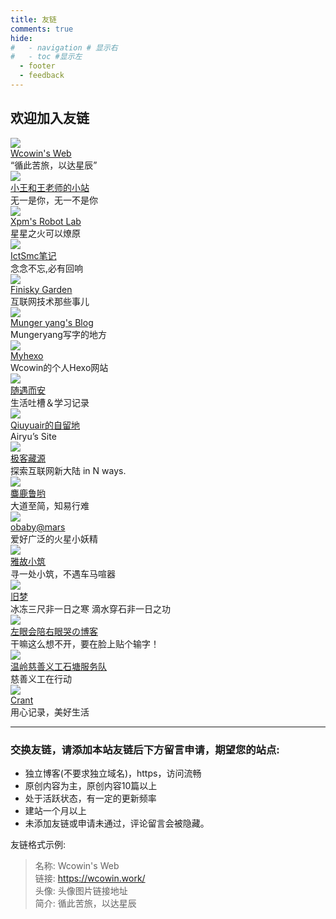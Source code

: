```yaml
---
title: 友链
comments: true
hide:
#   - navigation # 显示右
#   - toc #显示左
  - footer
  - feedback
---
```

<div class="markdown-content">
    <h2>欢迎加入友链</h2>
</div>



  <div class="links-content"> 
   <div class="link-navigation"> 
    <div class="card"> 
     <img class="ava" src="https://cn.mcecy.com/image/20231006/a05f708fb7b0426e7a5786669d5b1386.png" /> 
     <div class="card-header"> 
      <div> 
       <a href="https://wcowin.work/ " target="_blank">Wcowin's Web</a> 
      </div> 
      <div class="info">
       “循此苦旅，以达星辰”
      </div> 
     </div> 
    </div>
   <div class="card"> 
     <img class="ava" src="https://cn.mcecy.com/image/20231223/3eb628d46aa47d71be1b03f93f23628b.png" /> 
     <div class="card-header"> 
      <div> 
       <a href="https://wcowin.work/WH-WKW/" target="_blank">小王和王老师的小站</a> 
      </div> 
      <div class="info">
        无一是你，无一不是你
      </div> 
     </div> 
    </div> 
    <div class="card"> 
     <img class="ava" src="https://cn.mcecy.com/image/20231012/7a090d32db0fe8738dba0d0d578f21f5.jpg" /> 
     <div class="card-header"> 
      <div> 
       <a href="https://xpmrobot.tech/" target="_blank">Xpm's Robot Lab</a> 
      </div> 
      <div class="info">
       星星之火可以燎原
      </div> 
     </div>
    </div>
   <div class="card"> 
     <img class="ava" src="https://cn.mcecy.com/image/20231014/58655ceaff181d38a9062434a4f10e60.png" /> 
     <div class="card-header"> 
      <div> 
       <a href="https://ictsmc.cn/" target="_blank">IctSmc笔记</a> 
      </div> 
      <div class="info">
       念念不忘,必有回响
      </div> 
     </div> 
    </div>
    <div class="card"> 
     <img class="ava" src=" https://finisky.github.io/images/avatar.png" /> 
     <div class="card-header"> 
      <div> 
       <a href="https://finisky.github.io/" target="_blank">Finisky Garden</a> 
      </div> 
      <div class="info">
       互联网技术那些事儿
      </div> 
     </div> 
    </div>
       <div class="card"> 
     <img class="ava" src="https://cn.mcecy.com/image/20231013/b6a22a0bdb0788a85462b7c2d79dca26.jpeg" /> 
     <div class="card-header"> 
      <div> 
       <a href="https://mungeryang.github.io/" target="_blank">Munger yang's Blog</a> 
      </div> 
      <div class="info">
       Mungeryang写字的地方
      </div> 
     </div>
    </div> 
       <div class="card"> 
     <img class="ava" src="https://cn.mcecy.com/image/20230615/749725b48e5972165d0bce10b364695e.png" /> 
     <div class="card-header"> 
      <div> 
       <a href="https://wcowin.work/myhexo/" target="_blank">Myhexo</a> 
      </div> 
      <div class="info">
       Wcowin的个人Hexo网站
      </div> 
     </div> 
    </div>
   <div class="card"> 
     <img class="ava" src="https://gravatar.cdn.iszy.xyz/avatar/5012e410377c7a93d14f7bf31aeeb7fd?d=mm" /> 
     <div class="card-header"> 
      <div> 
       <a href="https://www.iszy.cc/" target="_blank">随遇而安</a> 
      </div> 
      <div class="info">
       生活吐槽＆学习记录
      </div> 
     </div> 
    </div>
   <div class="card"> 
     <img class="ava" src="https://cn.mcecy.com/image/20231014/a73a55a5e9b5304b76a0e0e59b5171a6.jpeg" /> 
     <div class="card-header"> 
      <div> 
       <a href="https://qiuyuair.com" target="_blank">Qiuyuair的自留地</a> 
      </div> 
      <div class="info">
       Airyu’s Site
      </div> 
     </div> 
    </div>
   <div class="card"> 
     <img class="ava" src="https://www.gkcoll.xyz/favicon.ico" /> 
     <div class="card-header"> 
      <div> 
       <a href="https://www.gkcoll.xyz/" target="_blank">极客藏源</a> 
      </div> 
      <div class="info">
       探索互联网新大陆 in N ways.
      </div> 
     </div> 
    </div>
   <div class="card"> 
     <img class="ava" src="https://cn.mcecy.com/image/20231015/1dd42d66b0d33c2bf099d127e46b2b27.jpeg" /> 
     <div class="card-header"> 
      <div> 
       <a href="https://www.cnblogs.com/miluluyo/" target="_blank">麋鹿鲁哟</a> 
      </div> 
      <div class="info">
       大道至简，知易行难
      </div> 
     </div> 
    </div>
   <div class="card"> 
     <img class="ava" src="https://image.h4ck.org.cn/wp-content/uploads/2023/11/gh_84aaef91c283_430-1.jpg" /> 
     <div class="card-header"> 
      <div> 
       <a href="https://h4ck.org.cn/" target="_blank">obaby@mars</a> 
      </div> 
      <div class="info">
       爱好广泛的火星小妖精
      </div> 
     </div> 
    </div>
   <div class="card"> 
     <img class="ava" src="https://www.yaguwu.com/1.png" /> 
     <div class="card-header"> 
      <div> 
       <a href="https://www.yaguwu.com/" target="_blank">雅故小筑</a> 
      </div> 
      <div class="info">
       寻一处小筑，不遇车马喧器
      </div> 
     </div> 
    </div>
   <div class="card"> 
     <img class="ava" src="https://www.luckyzh.cn/avatar.jpg" /> 
     <div class="card-header"> 
      <div> 
       <a href="https://www.luckyzh.cn/" target="_blank">旧梦</a> 
      </div> 
      <div class="info">
       冰冻三尺非一日之寒
       滴水穿石非一日之功
      </div> 
     </div> 
    </div>
   <div class="card"> 
     <img class="ava" src="https://qkongtao.cn/file/images/favicon.png" /> 
     <div class="card-header"> 
      <div> 
       <a href="https://qkongtao.cn/" target="_blank">左眼会陪右眼哭の博客</a> 
      </div> 
      <div class="info">
       干嘛这么想不开，要在脸上贴个输字！
      </div> 
     </div> 
    </div>    
   <div class="card"> 
     <img class="ava" src="https://www.styg.org.cn/zb_users/upload/2024/01/202401261706277157705448.png" /> 
     <div class="card-header"> 
      <div> 
       <a href="https://www.styg.org.cn/" target="_blank">温岭慈善义工石塘服务队</a> 
      </div> 
      <div class="info">
       慈善义工在行动
      </div> 
     </div> 
    </div> 
   <div class="card"> 
     <img class="ava" src="https://www.crant.cn/upload/Avatar.png" /> 
     <div class="card-header"> 
      <div> 
       <a href="https://www.crant.cn/" target="_blank">Crant</a> 
      </div> 
      <div class="info">
       用心记录，美好生活
      </div> 
     </div> 
    </div> 

   </div> 
  </div>


   <!-- <div class="card"> 
     <img class="ava" src="https://cn.mcecy.com/image/20231012/d96b912437fb0bec0d282dfe734b1d9b.jpeg" /> 
     <div class="card-header"> 
      <div> 
       <a href="https://macapp.org.cn/" target=“_blank”>Macapp</a> 
      </div> 
      <div class="info">
       专注于分享Mac资源的频道
      </div> 
     </div> 
    </div> -->


<!-- <div class="markdown-content">
    <h2>欢迎加入友链</h2>
</div>
详见：[如何给MKdocs添加友链](../blog/Mkdocs/linktech.md) -->

<!-- <div class="card">
   <img class="ava" src="{avatarurl}" />
   <div class="card-header">
      <div>
         <a href="{link}">{name}</a>
      </div>
      <div class="info">{description}</div>
   </div>
</div> -->   

<HR style="FILTER: progid:DXImageTransform.Microsoft.Shadow(color:#608DBD,direction:145,strength:15)" width="100%" color=#608DBD SIZE=1>

<div class="markdown-content">
    <h3>交换友链，请添加本站友链后下方留言申请，期望您的站点:</h3>
</div>


* 独立博客(不要求独立域名)，https，访问流畅
* 原创内容为主，原创内容10篇以上
* 处于活跃状态，有一定的更新频率
* 建站一个月以上
* 未添加友链或申请未通过，评论留言会被隐藏。

友链格式示例:

>名称: Wcowin's Web  
>链接: https://wcowin.work/  
>头像: 头像图片链接地址  
>简介: 循此苦旅，以达星辰
